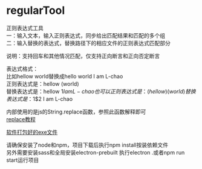 # regularTool
正则表达式工具    
一：输入文本，输入正则表达式，同步给出匹配结果和匹配的多个组  
二：输入替换的表达式，替换路径下的相应文件的正则表达式匹配部分  
  
说明：支持回车和其他情况匹配，仅支持正向断言和正向否定断言
  
表达式格式：  
  比如hellow world替换成hello world I am L-chao  
    正则表达式是：hellow (world)  
    替换表达式是：hellow $1 I am L-chao  
  也可以  
    正则表达式是：(hellow )(world)  
    替换表达式是：$1$2 I am L-chao  
  
内部使用的是js的String.replace函数，参照此函数解释即可  
[replace教程](http://www.w3school.com.cn/jsref/jsref_replace.asp)  
  
  
[软件打包好的exe文件](http://pan.baidu.com/s/1skC7Ym5)  
  
请确保安装了node和npm，项目下载后执行npm install按装依赖文件  
另外需要安装sass和全局安装electron-prebuilt
执行electron .或者npm run start运行项目
